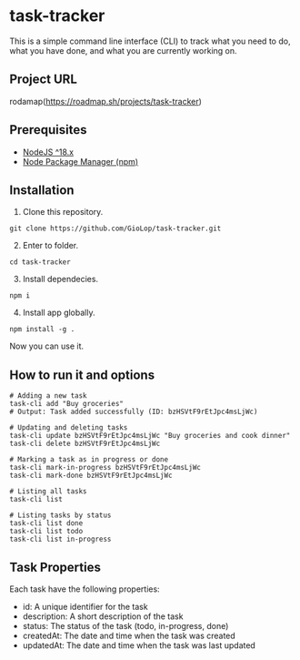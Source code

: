 # task-tracker

This is a simple command line interface (CLI) to track what you need to do, what you have done, and what you are currently working on.

## Project URL

rodamap(https://roadmap.sh/projects/task-tracker)

## Prerequisites

- [NodeJS ^18.x](https://nodejs.org/en)
- [Node Package Manager (npm)](https://www.npmjs.com/)

## Installation

1. Clone this repository.

```shell
git clone https://github.com/GioLop/task-tracker.git
```

2. Enter to folder.

```shell
cd task-tracker
```

3. Install dependecies.

```shell
npm i
```

4. Install app globally.

```shell
npm install -g .
```

Now you can use it.

## How to run it and options

```shell
# Adding a new task
task-cli add "Buy groceries"
# Output: Task added successfully (ID: bzHSVtF9rEtJpc4msLjWc)

# Updating and deleting tasks
task-cli update bzHSVtF9rEtJpc4msLjWc "Buy groceries and cook dinner"
task-cli delete bzHSVtF9rEtJpc4msLjWc

# Marking a task as in progress or done
task-cli mark-in-progress bzHSVtF9rEtJpc4msLjWc
task-cli mark-done bzHSVtF9rEtJpc4msLjWc

# Listing all tasks
task-cli list

# Listing tasks by status
task-cli list done
task-cli list todo
task-cli list in-progress
```

## Task Properties

Each task have the following properties:

- id: A unique identifier for the task
- description: A short description of the task
- status: The status of the task (todo, in-progress, done)
- createdAt: The date and time when the task was created
- updatedAt: The date and time when the task was last updated
